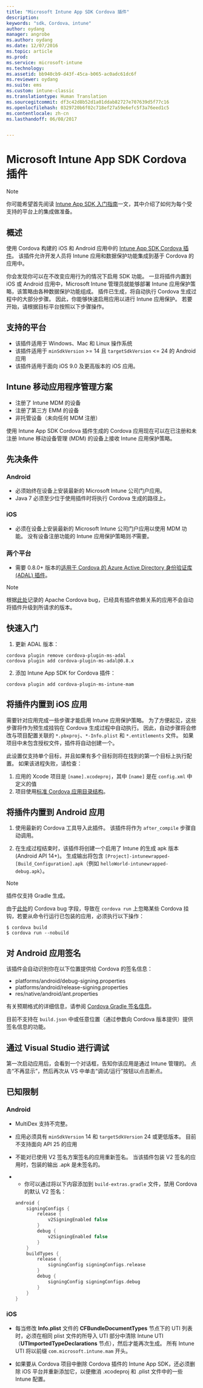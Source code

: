 ```yaml
---
title: "Microsoft Intune App SDK Cordova 插件"
description: 
keywords: "sdk、Cordova、intune"
author: oydang
manager: angrobe
ms.author: oydang
ms.date: 12/07/2016
ms.topic: article
ms.prod: 
ms.service: microsoft-intune
ms.technology: 
ms.assetid: bb940cb9-d43f-45ca-b065-ac0adc61dc6f
ms.reviewer: oydang
ms.suite: ems
ms.custom: intune-classic
ms.translationtype: Human Translation
ms.sourcegitcommit: df3c42d8b52d1a01ddab82727e707639d5f77c16
ms.openlocfilehash: 0329720b6f02c718ef27a59e6efc5f3a76eed1c5
ms.contentlocale: zh-cn
ms.lasthandoff: 06/08/2017


---
```

# <a name="microsoft-intune-app-sdk-cordova-plugin"></a>Microsoft Intune App SDK Cordova 插件

> [!NOTE]
> 你可能希望首先阅读 [ Intune App SDK 入门指南](app-sdk-get-started.md)一文，其中介绍了如何为每个受支持的平台上的集成做准备。

## <a name="overview"></a>概述

使用 Cordova 构建的 iOS 和 Android 应用中的 [Intune App SDK Cordova 插件](/intune-classic/deploy-use/protect-app-data-using-mobile-app-management-policies-with-microsoft-intune)。 该插件允许开发人员将 Intune 应用和数据保护功能集成到基于 Cordova 的应用中。

你会发现你可以在不改变应用行为的情况下启用 SDK 功能。 一旦将插件内置到 iOS 或 Android 应用中，Microsoft Intune 管理员就能够部署 Intune 应用保护策略，该策略由各种数据保护功能组成。 插件已生成，将自动执行 Cordova 生成过程中的大部分步骤。 因此，你能够快速启用应用以进行 Intune 应用保护。 若要开始，请根据目标平台按照以下步骤操作。

## <a name="supported-platforms"></a>支持的平台

* 该插件适用于 Windows、Mac 和 Linux 操作系统
* 该插件适用于 `minSdkVersion` >= 14 且 `targetSdkVersion` <= 24 的 Android 应用
* 该插件适用于面向 iOS 9.0 及更高版本的 iOS 应用。

## <a name="intune-mobile-application-management-scenarios"></a>Intune 移动应用程序管理方案

* 注册了 Intune MDM 的设备
* 注册了第三方 EMM 的设备
* 非托管设备（未向任何 MDM 注册）

使用 Intune App SDK Cordova 插件生成的 Cordova 应用现在可以在已注册和未注册 Intune 移动设备管理 (MDM) 的设备上接收 Intune 应用保护策略。

## <a name="prerequisites"></a>先决条件

### <a name="android"></a>Android

* 必须始终在设备上安装最新的 Microsoft Intune 公司门户应用。
* Java 7 必须至少位于使用插件时将执行 Cordova 生成的路径上。

### <a name="ios"></a>iOS

* 必须在设备上安装最新的 Microsoft Intune 公司门户应用以使用 MDM 功能。 没有设备注册功能的 Intune 应用保护策略则*不*需要。

### <a name="both-platforms"></a>两个平台

* 需要 0.8.0+ 版本的[适用于 Cordova 的 Azure Active Directory 身份验证库 (ADAL) 插件](https://github.com/AzureAD/azure-activedirectory-library-for-cordova)。

> [!NOTE]
> 根据[此处](https://issues.apache.org/jira/browse/CB-6227?jql=text%20~%20%22plugin%20dependency%22)记录的 Apache Cordova bug，已经具有插件依赖关系的应用不会自动将插件升级到所请求的版本。



## <a name="quick-start"></a>快速入门

1. 更新 ADAL 版本：

  ```shell
  cordova plugin remove cordova-plugin-ms-adal
  cordova plugin add cordova-plugin-ms-adal@0.8.x
  ```

2. 添加 Intune App SDK for Cordova 插件：

  ```shell
  cordova plugin add cordova-plugin-ms-intune-mam
  ```

## <a name="build-the-plugin-into-your-ios-app"></a>将插件内置到 iOS 应用

需要针对应用完成一些步骤才能启用 Intune 应用保护策略。 为了方便起见，这些步骤将作为预生成挂钩在 Cordova 生成过程中自动执行。 因此，自动步骤将会修改与项目配置关联的 `*.pbxproj`、`*-Info.plist` 和 `*.entitlements` 文件。 如果项目中未包含授权文件，插件将自动创建一个。

此设置仅支持单个目标，并且如果有多个目标则将在找到的第一个目标上执行配置。 如果该进程失败，请检查：

1. 应用的 Xcode 项目是 `[name].xcodeproj`，其中 `[name]` 是在 `config.xml` 中定义的值
2. 项目使用[标准 Cordova 应用目录结构](https://cordova.apache.org/docs/en/latest/reference/cordova-cli/index.html#directory-structure)。

## <a name="build-the-plugin-into-your-android-app"></a>将插件内置到 Android 应用

1. 使用最新的 Cordova 工具导入此插件。 该插件将作为 `after_compile` 步骤自动调用。

2. 在生成过程结束时，该插件将创建一个启用了 Intune 的生成 apk 版本 (Android API 14+)。 生成输出将包含 `[Project]-intunewrapped-[Build_Configuration].apk`（例如 `helloWorld-intunewrapped-debug.apk`）。

> [!NOTE]
> 插件仅支持 Gradle 生成。

由于[此处](https://issues.apache.org/jira/browse/CB-9434)的 Cordova bug 字段，导致在 `cordova run` 上忽略某些 Cordova 挂钩，若要从命令行运行已包装的应用，必须执行以下操作：

```shell
$ cordova build
$ cordova run --nobuild
```

## <a name="sign-your-android-app"></a>对 Android 应用签名

该插件会自动识别你在以下位置提供给 Cordova 的签名信息：

* platforms/android/debug-signing.properties
* platforms/android/release-signing.properties
* res/native/android/ant.properties

有关预期格式的详细信息，请参阅 [ Cordova Gradle 签名信息](https://cordova.apache.org/docs/en/latest/guide/platforms/android/#using-gradle)。

目前不支持在 `build.json` 中或任意位置（通过参数向 Cordova 版本提供）提供签名信息的功能。

## <a name="debugging-from-visual-studio"></a>通过 Visual Studio 进行调试

第一次启动应用后，会看到一个对话框，告知你该应用是通过 Intune 管理的。 点击“不再显示”，然后再次从 VS 中单击“调试/运行”按钮以点击断点。

## <a name="known-limitations"></a>已知限制

### <a name="android"></a>Android

* MultiDex 支持不完整。
* 应用必须具有 `minSdkVersion` 14 和 `targetSdkVersion` 24 或更低版本。 目前不支持面向 API 25 的应用
* 不能对已使用 V2 签名方案签名的应用重新签名。 当该插件包装 V2 签名的应用时，包装的输出 .apk 是未签名的。
*
  * 你可以通过将以下内容添加到 `build-extras.gradle` 文件，禁用 Cordova 的默认 V2 签名：

  ```gradle
  android {
      signingConfigs {
          release {
              v2SigningEnabled false
          }
          debug {
              v2SigningEnabled false
          }
      }
      buildTypes {
          release {
              signingConfig signingConfigs.release
          }
          debug {
              signingConfig signingConfigs.debug
          }
      }
  }
  ```

### <a name="ios"></a>iOS

* 每当修改 **Info.plist** 文件的 **CFBundleDocumentTypes** 节点下的 UTI 列表时，必须在相同 plist 文件的所导入 UTI 部分中清除 Intune UTI（**UTImportedTypeDeclarations** 节点），然后才能再次生成。 所有 Intune UTI 将以前缀 `com.microsoft.intune.mam` 开头。

* 如果要从 Cordova 项目中删除 Cordova 插件的 Intune App SDK，还必须删除 iOS 平台并重新添加它，以便撤消 .xcodeproj 和 .plist 文件中的一些 Intune 配置。

